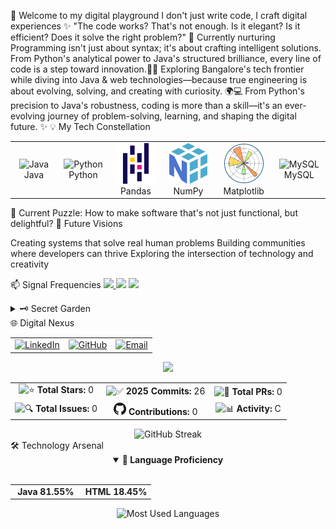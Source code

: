 👋 Welcome to my digital playground
I don't just write code, I craft digital experiences ✨
"The code works? That's not enough. Is it elegant? Is it efficient? Does it solve the right problem?"
🌱 Currently nurturing
Programming isn't just about syntax; it's about crafting intelligent solutions. From Python's analytical power to Java's structured brilliance, every line of code is a step toward innovation.🚀💡
Exploring Bangalore's tech frontier while diving into Java & web technologies—because true engineering is about evolving, solving, and creating with curiosity. 🌍💻
From Python's precision to Java's robustness, coding is more than a skill—it's an ever-evolving journey of problem-solving, learning, and shaping the digital future. ✨
💡 My Tech Constellation
<table>
  <tr>
    <td align="center" width="96">
      <img src="https://techstack-generator.vercel.app/java-icon.svg" alt="Java" width="65" height="65" />
      <br>Java
    </td>
    <td align="center" width="96">
      <img src="https://techstack-generator.vercel.app/python-icon.svg" alt="Python" width="65" height="65" />
      <br>Python
    </td>
    <td align="center" width="96">
      <img src="https://raw.githubusercontent.com/devicons/devicon/master/icons/pandas/pandas-original.svg" alt="Pandas" width="65" height="65" />
      <br>Pandas
    </td>
    <td align="center" width="96">
      <img src="https://raw.githubusercontent.com/devicons/devicon/master/icons/numpy/numpy-original.svg" alt="NumPy" width="65" height="65" />
      <br>NumPy
    </td>
    <td align="center" width="96">
      <img src="https://raw.githubusercontent.com/devicons/devicon/master/icons/matplotlib/matplotlib-original.svg" alt="Matplotlib" width="65" height="65" />
      <br>Matplotlib
    </td>
    <td align="center" width="96">
      <img src="https://techstack-generator.vercel.app/mysql-icon.svg" alt="MySQL" width="65" height="65" />
      <br>MySQL
    </td>
  </tr>
</table>
🧩 Current Puzzle:
How to make software that's not just functional, but delightful?
🔮 Future Visions

Creating systems that solve real human problems
Building communities where developers can thrive
Exploring the intersection of technology and creativity

📫 Signal Frequencies
<a href="https://mail.google.com/mail/?view=cm&fs=1&to=dishaacharyaa04@gmail.com" target="_blank">
  <img src="https://img.shields.io/badge/Email-D14836?style=for-the-badge&logo=gmail&logoColor=white" />
</a>
<a href="https://linkedin.com/in/dishaacharyad"><img src="https://img.shields.io/badge/LinkedIn-0077B5?style=for-the-badge&logo=linkedin&logoColor=white" /></a>
<a href="https://github.com/dishaaa04"><img src="https://img.shields.io/badge/GitHub-100000?style=for-the-badge&logo=github&logoColor=white" /></a>
<details>
<summary>🗝️ Secret Garden</summary>
<br>

def disha_philosophy():
    while True:
        learn_something_new()
        build_something_useful()
        share_knowledge()
        if tired:
            coffee()

</details>
<!-- This README is as dynamic as my coding journey -->
🌐 Digital Nexus
<div align="center">
  <table>
    <tr>
      <td>
        <a href="https://linkedin.com/in/dishaacharyad">
          <img src="https://img.shields.io/badge/Connect-0077B5?style=for-the-badge&logo=linkedin&logoColor=white&label=LINKEDIN&labelColor=0A66C2" alt="LinkedIn"/>
        </a>
      </td>
      <td>
        <a href="https://github.com/dishaaa04">
          <img src="https://img.shields.io/badge/Follow-100000?style=for-the-badge&logo=github&logoColor=white&label=GITHUB&labelColor=1A1E22" alt="GitHub"/>
        </a>
      </td>
      <td>
        <a href="https://mail.google.com/mail/?view=cm&fs=1&to=dishaacharyaa04@gmail.com" target="_blank">
          <img src="https://img.shields.io/badge/Message-D14836?style=for-the-badge&logo=gmail&logoColor=white&label=EMAIL&labelColor=EA4335" alt="Email"/>
        </a>
      </td>
    </tr>
  </table>
</div>
<div align="center">
  <img src="https://capsule-render.vercel.app/api?type=waving&color=gradient&height=200&section=header&text=GitHub%20Stats&fontSize=40&fontAlignY=35&animation=twinkling&fontColor=white" />
  <table>
    <tr>
      <td align="center">
        <img width="20" src="https://raw.githubusercontent.com/github/explore/main/topics/star/star.png" alt="⭐"/>
        <b>Total Stars:</b> 0
      </td>
      <td align="center">
        <img width="20" src="https://raw.githubusercontent.com/github/explore/main/topics/git-commit/git-commit.png" alt="✅"/>
        <b>2025 Commits:</b> 26
      </td>
      <td align="center">
        <img width="20" src="https://raw.githubusercontent.com/github/explore/main/topics/git-pull-request/git-pull-request.png" alt="🔄"/>
        <b>Total PRs:</b> 0
      </td>
    </tr>
    <tr>
      <td align="center">
        <img width="20" src="https://raw.githubusercontent.com/github/explore/main/topics/issue/issue.png" alt="🔍"/>
        <b>Total Issues:</b> 0
      </td>
      <td align="center">
        <img width="20" src="https://raw.githubusercontent.com/github/explore/main/topics/github/github.png" alt="🚀"/>
        <b>Contributions:</b> 0
      </td>
      <td align="center">
        <img width="20" src="https://github.githubassets.com/images/icons/emoji/unicode/1f4ca.png" alt="📊"/>
        <b>Activity:</b> <span>C</span>
      </td>
    </tr>
  </table>
  <img src="https://streak-stats.demolab.com?user=dishaaa04&theme=radical&hide_border=true&date_format=M%20j%5B%2C%20Y%5D" alt="GitHub Streak" />
</div>
🛠️ Technology Arsenal
<div align="center">
  <details open>
    <summary><b>🧰 Language Proficiency</b></summary>
    <br>
    <table>
      <tr>
        <td align="center" width="50%">
          <b>Java 81.55%</b>
        </td>
        <td align="center" width="50%">
          <b>HTML 18.45%</b>
        </td>
      </tr>
    </table>
    <img src="https://github-readme-stats.vercel.app/api/top-langs/?username=dishaaa04&layout=compact&theme=radical&hide_border=true&bg_color=0D1117" alt="Most Used Languages" />
  </details>
</div>
